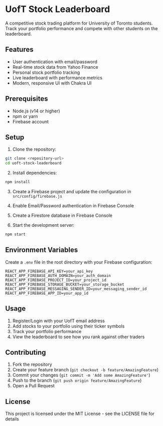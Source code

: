 # UofT Stock Leaderboard

A competitive stock trading platform for University of Toronto students. Track your portfolio performance and compete with other students on the leaderboard.

## Features

- User authentication with email/password
- Real-time stock data from Yahoo Finance
- Personal stock portfolio tracking
- Live leaderboard with performance metrics
- Modern, responsive UI with Chakra UI

## Prerequisites

- Node.js (v14 or higher)
- npm or yarn
- Firebase account

## Setup

1. Clone the repository:

```bash
git clone <repository-url>
cd uoft-stock-leaderboard
```

2. Install dependencies:

```bash
npm install
```

3. Create a Firebase project and update the configuration in `src/config/firebase.js`

4. Enable Email/Password authentication in Firebase Console

5. Create a Firestore database in Firebase Console

6. Start the development server:

```bash
npm start
```

## Environment Variables

Create a `.env` file in the root directory with your Firebase configuration:

```
REACT_APP_FIREBASE_API_KEY=your_api_key
REACT_APP_FIREBASE_AUTH_DOMAIN=your_auth_domain
REACT_APP_FIREBASE_PROJECT_ID=your_project_id
REACT_APP_FIREBASE_STORAGE_BUCKET=your_storage_bucket
REACT_APP_FIREBASE_MESSAGING_SENDER_ID=your_messaging_sender_id
REACT_APP_FIREBASE_APP_ID=your_app_id
```

## Usage

1. Register/Login with your UofT email address
2. Add stocks to your portfolio using their ticker symbols
3. Track your portfolio performance
4. View the leaderboard to see how you rank against other traders

## Contributing

1. Fork the repository
2. Create your feature branch (`git checkout -b feature/AmazingFeature`)
3. Commit your changes (`git commit -m 'Add some AmazingFeature'`)
4. Push to the branch (`git push origin feature/AmazingFeature`)
5. Open a Pull Request

## License

This project is licensed under the MIT License - see the LICENSE file for details
